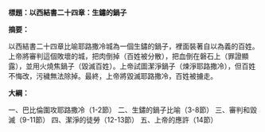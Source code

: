 **標題：以西結書二十四章：生鏽的鍋子**

**摘要：**

以西結書二十四章比喻耶路撒冷城為一個生鏽的鍋子，裡面裝著自以為義的百姓。上帝將審判這個敗壞的城，把肉倒掉（百姓被分散），把血倒在磐石上（罪證顯露），並用火燒焦鍋子（毀滅百姓）。上帝試圖潔淨鍋子（煉淨耶路撒冷），但百姓不悔改，污穢無法除掉。最終，上帝將毀滅耶路撒冷，百姓被擄走。

**大綱：**

一、巴比倫圍攻耶路撒冷（1-2節）
二、生鏽的鍋子比喻（3-8節）
三、審判和毀滅（9-11節）
四、潔淨的徒勞（12-13節）
五、上帝的應許（14節）